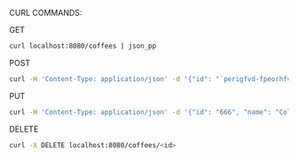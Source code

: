 CURL COMMANDS:

GET
``` bash
curl localhost:8080/coffees | json_pp
```
POST
``` bash
curl -H 'Content-Type: application/json' -d '{"id": "`perigfvd-fpeorhfv-033-sfkgvjpdifvd", "name": "Colombiano mijo"}' -X POST localhost:8080/coffees | json_pp
```
PUT
``` bash
curl -H 'Content-Type: application/json' -d '{"id": "666", "name": "Colombiano mijo"}' -X PUT localhost:8080/coffees | json_pp
```
DELETE
``` bash
curl -X DELETE localhost:8080/coffees/<id>
```